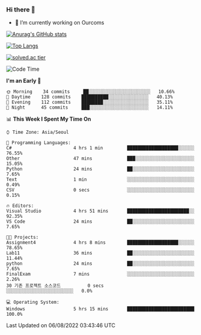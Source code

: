 ### Hi there 👋

- 🔭 I’m currently working on Ourcoms

<!--
**Rhange/Rhange** is a ✨ _special_ ✨ repository because its `README.md` (this file) appears on your GitHub profile.

Here are some ideas to get you started:

- 🌱 I’m currently learning ...
- 👯 I’m looking to collaborate on ...
- 🤔 I’m looking for help with ...
- 💬 Ask me about ...
- 📫 How to reach me: ...
- 😄 Pronouns: ...
- ⚡ Fun fact: ...
-->

[![Anurag's GitHub stats](https://github-readme-stats.vercel.app/api?username=rhange&show_icons=true&theme=gruvbox)](https://github.com/anuraghazra/github-readme-stats)

[![Top Langs](https://github-readme-stats.vercel.app/api/top-langs/?username=rhange&layout=compact&theme=gruvbox)](https://github.com/anuraghazra/github-readme-stats)

[![solved.ac tier](http://mazassumnida.wtf/api/generate_badge?boj=rhange0511)](https://solved.ac/rhange0511)

  <!--START_SECTION:waka-->
![Code Time](http://img.shields.io/badge/Code%20Time-513%20hrs%2010%20mins-blue)

**I'm an Early 🐤** 

```text
🌞 Morning    34 commits     ██░░░░░░░░░░░░░░░░░░░░░░░   10.66% 
🌆 Daytime    128 commits    ██████████░░░░░░░░░░░░░░░   40.13% 
🌃 Evening    112 commits    ████████░░░░░░░░░░░░░░░░░   35.11% 
🌙 Night      45 commits     ███░░░░░░░░░░░░░░░░░░░░░░   14.11%

```


📊 **This Week I Spent My Time On** 

```text
⌚︎ Time Zone: Asia/Seoul

💬 Programming Languages: 
C#                       4 hrs 1 min         ███████████████████░░░░░░   76.55% 
Other                    47 mins             ███░░░░░░░░░░░░░░░░░░░░░░   15.05% 
Python                   24 mins             ██░░░░░░░░░░░░░░░░░░░░░░░   7.65% 
Text                     1 min               ░░░░░░░░░░░░░░░░░░░░░░░░░   0.49% 
CSV                      0 secs              ░░░░░░░░░░░░░░░░░░░░░░░░░   0.15%

🔥 Editors: 
Visual Studio            4 hrs 51 mins       ███████████████████████░░   92.35% 
VS Code                  24 mins             ██░░░░░░░░░░░░░░░░░░░░░░░   7.65%

🐱‍💻 Projects: 
Assignment4              4 hrs 8 mins        ███████████████████░░░░░░   78.65% 
Lab11                    36 mins             ██░░░░░░░░░░░░░░░░░░░░░░░   11.44% 
python                   24 mins             ██░░░░░░░░░░░░░░░░░░░░░░░   7.65% 
FinalExam                7 mins              ░░░░░░░░░░░░░░░░░░░░░░░░░   2.26% 
30 기존 프로젝트 소스코드          0 secs              ░░░░░░░░░░░░░░░░░░░░░░░░░   0.0%

💻 Operating System: 
Windows                  5 hrs 15 mins       █████████████████████████   100.0%

```


 Last Updated on 06/08/2022 03:43:46 UTC
<!--END_SECTION:waka-->
